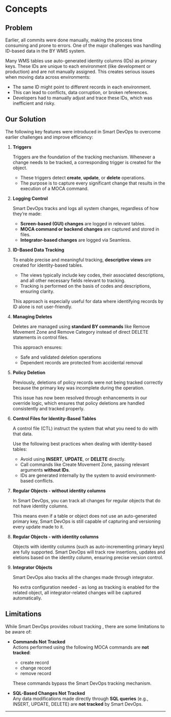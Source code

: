 # Concepts

## Problem
Earlier, all commits were done manually, making the process time consuming and prone to errors. One of the major challenges was handling ID-based data in the BY WMS system.

Many WMS tables use auto-generated identity columns (IDs) as primary keys. These IDs are unique to each environment (like development or production) and are not manually assigned. This creates serious issues when moving data across environments:

- The same ID might point to different records in each environment.
- This can lead to conflicts, data corruption, or broken references.
- Developers had to manually adjust and trace these IDs, which was   inefficient and risky.

## Our Solution

The following key features were introduced in Smart DevOps to overcome earlier challenges and improve efficiency:

1. **Triggers**

   Triggers are the foundation of the tracking mechanism. Whenever a change needs to be tracked, a corresponding trigger is created for the object.

    - These triggers detect **create**, **update**, or **delete** operations.
    - The purpose is to capture every significant change that results in the execution of a MOCA command.

2. **Logging Control**

    Smart DevOps tracks and logs all system changes, regardless of how they’re made:

    - **Screen-based (GUI) changes** are logged in relevant tables.
    - **MOCA command or backend changes** are captured and stored in files.
    - **Integrator-based changes**  are logged via Seamless.

3. **ID-Based Data Tracking**

    To enable precise and meaningful tracking, **descriptive views** are created for identity-based tables.

    - The views typically include key codes, their associated descriptions, and all other necessary fields relevant to tracking.
    - Tracking is performed on the basis of codes and descriptions, ensuring clarity.

     This approach is especially useful for data  where identifying records by ID alone is not user-friendly.

4. **Managing Deletes**

    Deletes are managed using **standard BY commands** like Remove Movement Zone and Remove Category instead of direct DELETE statements in control files.

    This approach ensures:
    - Safe and validated deletion operations  
    - Dependent records are protected from accidental removal

5. **Policy Deletion**

   Previously, deletions of policy records were not being tracked correctly because the primary key was incomplete during the operation.
   
   This issue has now been resolved through enhancements in our override logic, which ensures that policy deletions are handled consistently and tracked properly.

6. **Control Files for Identity-Based Tables**

    A control file (CTL) instruct the system that what you need to do with that data.

    Use the following best practices when dealing with identity-based tables:

    - Avoid using **INSERT**, **UPDATE**, or **DELETE** directly.
    - Call commands like Create Movement Zone, passing relevant arguments **without IDs**.
    - IDs are generated internally by the system to avoid environment-based conflicts.

7. **Regular Objects - without identity columns**

   In Smart DevOps, you can track all changes for regular objects that do not have identity columns.

    This means even if a table or object does not use an auto-generated primary key, Smart DevOps is still capable of capturing and versioning every update made to it.

8. **Regular Objects - with identity columns**

    Objects with identity columns (such as auto-incrementing primary keys) are fully supported.
    Smart DevOps will track row insertions, updates and eletions
    based on the identity column, ensuring precise version control.

9. **Integrator Objects**

    Smart DevOps also tracks all the changes made through integrator. 

    No extra configuration needed - as long as tracking is enabled for the related object, all integrator-related changes will be captured automatically.

## Limitations

While Smart DevOps provides robust tracking , there are some limitations to be aware of:

- **Commands Not Tracked**  
  Actions performed using the following MOCA commands are **not tracked**:
  - create record
  - change record
  - remove record

  These commands bypass the Smart DevOps tracking mechanism.

- **SQL-Based Changes Not Tracked**  
  Any data modifications made directly through **SQL queries** (e.g., INSERT, UPDATE, DELETE) are **not tracked** by Smart DevOps.


---

<br><br>


